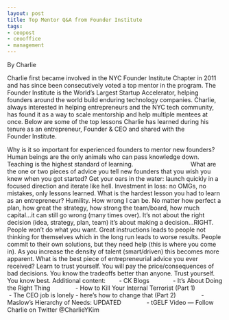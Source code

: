 ```yaml
---
layout: post
title: Top Mentor Q&A from Founder Institute
tags:
- ceopost
- ceooffice
- management
---
```



By Charlie


Charlie first became involved in the NYC Founder Institute Chapter in 2011 and has since been consecutively voted a top mentor in the program. The Founder Institute is the World’s Largest Startup Accelerator, helping founders around the world build enduring technology companies. Charlie, always interested in helping entrepreneurs and the NYC tech community, has found it as a way to scale mentorship and help multiple mentees at once. Below are some of the top lessons Charlie has learned during his tenure as an entrepreneur, Founder & CEO and shared with the Founder Institute.

Why is it so important for experienced founders to mentor new founders?
Human beings are the only animals who can pass knowledge down.
Teaching is the highest standard of learning.                                 
What are the one or two pieces of advice you tell new founders that you wish you knew when you got started?
Get your oars in the water: launch quickly in a focused direction and iterate like hell.
Investment in loss: no OMGs, no mistakes, only lessons learned.
What is the hardest lesson you had to learn as an entrepreneur?
Humility. How wrong I can be. No matter how perfect a plan, how great the strategy, how strong the team/board, how much capital…it can still go wrong (many times over).
It’s not about the right decision (idea, strategy, plan, team) it’s about making a decision…RIGHT.
People won’t do what you want. Great instructions leads to people not thinking for themselves which in the long run leads to worse results. People commit to their own solutions, but they need help (this is where you come in). As you increase the density of talent (smart/driven) this becomes more apparent.
What is the best piece of entrepreneurial advice you ever received?
Learn to trust yourself. You will pay the price/consequences of bad decisions. You know the tradeoffs better than anyone. Trust yourself. You know best.
Additional content:
       - CK Blogs              - It’s About Doing the Right Thing
              - How to Kill Your Internal Terrorist (Part 1)
              - The CEO job is lonely - here’s how to change that (Part 2)
              - Maslow’s Hierarchy of Needs: UPDATED
              - tGELF Video
— Follow Charlie on Twitter @CharlieYKim
